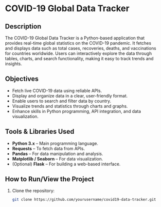 # COVID-19 Global Data Tracker

## Description
The COVID-19 Global Data Tracker is a Python-based application that provides real-time global statistics on the COVID-19 pandemic. It fetches and displays data such as total cases, recoveries, deaths, and vaccinations for countries worldwide. Users can interactively explore the data through tables, charts, and search functionality, making it easy to track trends and insights.

## Objectives
- Fetch live COVID-19 data using reliable APIs.
- Display and organize data in a clear, user-friendly format.
- Enable users to search and filter data by country.
- Visualize trends and statistics through charts and graphs.
- Enhance skills in Python programming, API integration, and data visualization.

## Tools & Libraries Used
- **Python 3.x** – Main programming language.
- **Requests** – To fetch data from APIs.
- **Pandas** – For data manipulation and analysis.
- **Matplotlib / Seaborn** – For data visualization.
- (Optional) **Flask** – For building a web-based interface.

## How to Run/View the Project
1. Clone the repository:
   ```bash
   git clone https://github.com/yourusername/covid19-data-tracker.git
